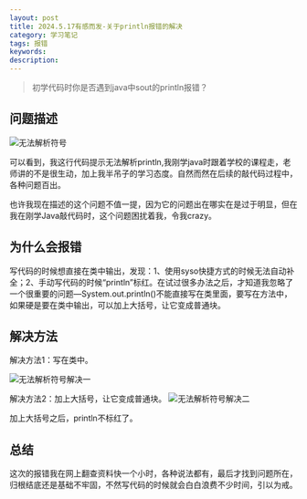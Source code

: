 ```yaml
---
layout: post
title: 2024.5.17有感而发-关于println报错的解决
category: 学习笔记
tags: 报错
keywords:
description:
---
```


>   初学代码时你是否遇到java中sout的println报错？


##  问题描述

![无法解析符号](https://curtisyan.oss-cn-shenzhen.aliyuncs.com/img/no_important/202406032234442.jpg "无法解析符号")

可以看到，我这行代码提示无法解析println,我刚学java时跟着学校的课程走，老师讲的不是很生动，加上我半吊子的学习态度。自然而然在后续的敲代码过程中，各种问题百出。

也许我现在描述的这个问题不值一提，因为它的问题出在哪实在是过于明显，但在我在刚学Java敲代码时，这个问题困扰着我，令我crazy。


##  为什么会报错

写代码的时候想直接在类中输出，发现：1、使用syso快捷方式的时候无法自动补全；2、手动写代码的时候“println”标红。在试过很多办法之后，才知道我忽略了一个很重要的问题—System.out.println()不能直接写在类里面，要写在方法中，如果硬是要在类中输出，可以加上大括号，让它变成普通块。


##  解决方法

解决方法1：写在类中。

![无法解析符号解决一](https://curtisyan.oss-cn-shenzhen.aliyuncs.com/img/no_important/202406032257167.jpg "无法解析符号解决一")

解决方法2：加上大括号，让它变成普通块。
![无法解析符号解决二](https://curtisyan.oss-cn-shenzhen.aliyuncs.com/img/no_important/202406032257848.jpg "无法解析符号解决二")

加上大括号之后，println不标红了。


##  总结

这次的报错我在网上翻查资料快一个小时，各种说法都有，最后才找到问题所在，归根结底还是基础不牢固，不然写代码的时候就会白白浪费不少时间，引以为戒。